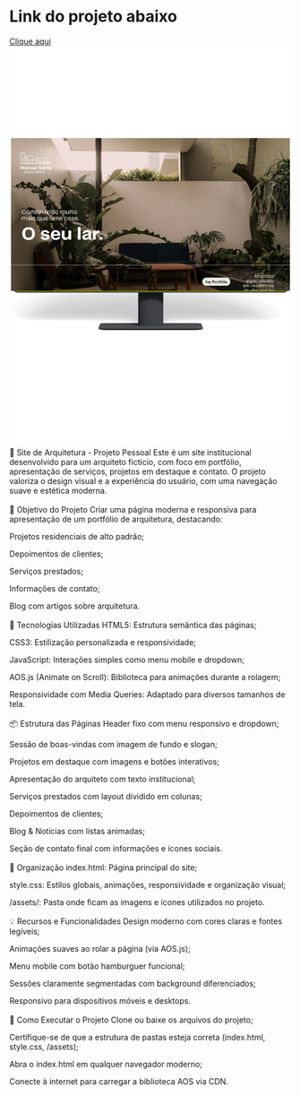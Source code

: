 <h1>Link do projeto abaixo</h1>
<a href="https://andson-sillas.github.io/ARQUITETURA/">Clique aqui</a>
<img src="https://github.com/Andson-Sillas/ARQUITETURA/blob/main/mockup-page-imobiliaria.png">
<br>
🏡 Site de Arquitetura - Projeto Pessoal
Este é um site institucional desenvolvido para um arquiteto fictício, com foco em portfólio, apresentação de serviços, projetos em destaque e contato. O projeto valoriza o design visual e a experiência do usuário, com uma navegação suave e estética moderna.
<br>
<br>
🎯 Objetivo do Projeto
Criar uma página moderna e responsiva para apresentação de um portfólio de arquitetura, destacando:

Projetos residenciais de alto padrão;

Depoimentos de clientes;

Serviços prestados;

Informações de contato;

Blog com artigos sobre arquitetura.
<br>
<br>
🧰 Tecnologias Utilizadas
HTML5: Estrutura semântica das páginas;

CSS3: Estilização personalizada e responsividade;

JavaScript: Interações simples como menu mobile e dropdown;

AOS.js (Animate on Scroll): Biblioteca para animações durante a rolagem;

Responsividade com Media Queries: Adaptado para diversos tamanhos de tela.
<br>
<br>
📦 Estrutura das Páginas
Header fixo com menu responsivo e dropdown;

Sessão de boas-vindas com imagem de fundo e slogan;

Projetos em destaque com imagens e botões interativos;

Apresentação do arquiteto com texto institucional;

Serviços prestados com layout dividido em colunas;

Depoimentos de clientes;

Blog & Notícias com listas animadas;

Seção de contato final com informações e ícones sociais.
<br>
<br>
📁 Organização
index.html: Página principal do site;

style.css: Estilos globais, animações, responsividade e organização visual;

/assets/: Pasta onde ficam as imagens e ícones utilizados no projeto.
<br>
<br>
💡 Recursos e Funcionalidades
Design moderno com cores claras e fontes legíveis;

Animações suaves ao rolar a página (via AOS.js);

Menu mobile com botão hamburguer funcional;

Sessões claramente segmentadas com background diferenciados;

Responsivo para dispositivos móveis e desktops.
<br>
<br>
🚀 Como Executar o Projeto
Clone ou baixe os arquivos do projeto;

Certifique-se de que a estrutura de pastas esteja correta (index.html, style.css, /assets);

Abra o index.html em qualquer navegador moderno;

Conecte à internet para carregar a biblioteca AOS via CDN.


